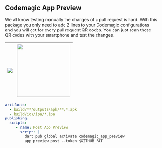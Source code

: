 ## Codemagic App Preview
We all know testing manually the changes of a pull request is hard. With this package you only need to add 2 lines to your Codemagic configurations and you will get for every pull request QR codes. You can just scan these QR codes with your smartphone and test the changes.

| <img src="https://user-images.githubusercontent.com/24459435/172502560-4948c727-af65-4e46-bb8f-9c8857f7a646.png" /> | <img src="https://user-images.githubusercontent.com/24459435/172503726-38b1ed63-0c93-4edc-8e5f-19a299cd93ad.gif" width=175 /> |
| - | - |

```yaml
artifacts:
  - build/**/outputs/apk/**/*.apk
  - build/ios/ipa/*.ipa
publishing:
  scripts:
     - name: Post App Preview
       script: |
         dart pub global activate codemagic_app_preview
         app_preview post --token $GITHUB_PAT
```